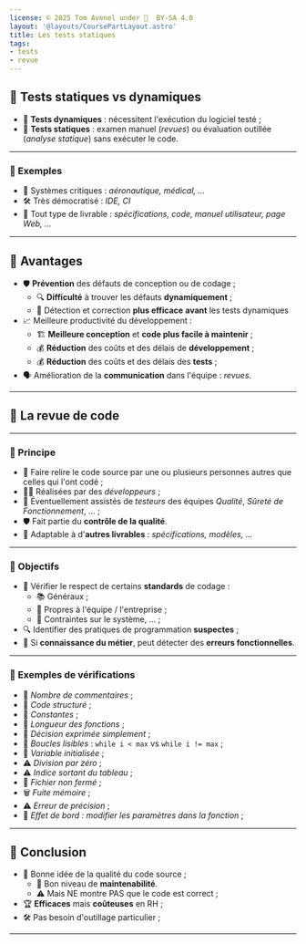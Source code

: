 ```yaml
---
license: © 2025 Tom Avenel under 󰵫  BY-SA 4.0
layout: '@layouts/CoursePartLayout.astro'
title: Les tests statiques
tags:
- tests
- revue
---
```


## 🧪 Tests statiques vs dynamiques

- 🏃 **Tests dynamiques** : nécessitent l'exécution du logiciel testé ;
- 📜 **Tests statiques** : examen manuel (_revues_) ou évaluation outillée (_analyse statique_) sans exécuter le code.

---

### 📌 Exemples

- 🏥 Systèmes critiques : _aéronautique, médical, ..._
- 🛠️ Très démocratisé : _IDE, CI_
- 📄 Tout type de livrable : _spécifications, code, manuel utilisateur, page Web, ..._

---

## 🌟 Avantages

- 🛡️ **Prévention** des défauts de conception ou de codage ;
  - 🔍 **Difficulté** à trouver les défauts **dynamiquement** ;
  - 🔧 Détection et correction **plus efficace** **avant** les tests dynamiques
- 📈 Meilleure productivité du développement :
  - 🏗️ **Meilleure conception** et **code plus facile à maintenir** ;
  - 💰 **Réduction** des coûts et des délais de **développement** ;
  - 💰 **Réduction** des coûts et des délais des **tests** ;
- 🗣️ Amélioration de la **communication** dans l'équipe : _revues_.

---

## 📜 La revue de code

---

### 📌 Principe

- 👥 Faire relire le code source par une ou plusieurs personnes autres que celles qui l'ont codé ;
- 👨‍💻 Réalisées par des _développeurs_ ;
- 👥 Éventuellement assistés de _testeurs_ des équipes _Qualité_, _Sûreté de Fonctionnement_, ... ;
- 🛡️ Fait partie du **contrôle de la qualité**.
- 📄 Adaptable à d'**autres livrables** : _spécifications, modèles, ..._

---

### 🎯 Objectifs

- 📜 Vérifier le respect de certains **standards** de codage :
  - 📚 Généraux ;
  - 🏢 Propres à l'équipe / l'entreprise ;
  - 🔧 Contraintes sur le système, ... ;
- 🔍 Identifier des pratiques de programmation **suspectes** ;
- 🎯 Si **connaissance du métier**, peut détecter des **erreurs fonctionnelles**.

---

### 📌 Exemples de vérifications

- 📝 _Nombre de commentaires_ ;
- 📜 _Code structuré_ ;
- 📏 _Constantes_ ;
- 📏 _Longueur des fonctions_ ;
- 🔄 _Décision exprimée simplement_ ;
- 🔄 _Boucles lisibles_ : `while i < max` vs `while i != max` ;
- 🔧 _Variable initialisée_ ;
- ⚠️ _Division par zéro_ ;
- ⚠️ _Indice sortant du tableau_ ;
- 📂 _Fichier non fermé_ ;
- 🗑️ _Fuite mémoire_ ;
- ⚠️ _Erreur de précision_ ;
- 🔄 _Effet de bord : modifier les paramètres dans la fonction_ ;

---

## 📌 Conclusion

- 🎯 Bonne idée de la qualité du code source ;
  - 🔄 Bon niveau de **maintenabilité**.
  - ⚠️ Mais NE montre PAS que le code est correct ;
- 🏆 **Efficaces** mais **coûteuses** en RH ;
- 🛠️ Pas besoin d'outillage particulier ;

---

